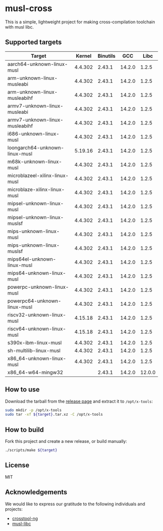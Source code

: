 # musl-cross

This is a simple, lightweight project for making cross-compilation toolchain with musl libc.

## Supported targets

| Target                         | Kernel  | Binutils | GCC    | Libc   |
|--------------------------------|---------|----------|--------|--------|
| aarch64-unknown-linux-musl     | 4.4.302 | 2.43.1   | 14.2.0 | 1.2.5  |
| arm-unknown-linux-musleabi     | 4.4.302 | 2.43.1   | 14.2.0 | 1.2.5  |
| arm-unknown-linux-musleabihf   | 4.4.302 | 2.43.1   | 14.2.0 | 1.2.5  |
| armv7-unknown-linux-musleabi   | 4.4.302 | 2.43.1   | 14.2.0 | 1.2.5  |
| armv7-unknown-linux-musleabihf | 4.4.302 | 2.43.1   | 14.2.0 | 1.2.5  |
| i686-unknown-linux-musl        | 4.4.302 | 2.43.1   | 14.2.0 | 1.2.5  |
| loongarch64-unknown-linux-musl | 5.19.16 | 2.43.1   | 14.2.0 | 1.2.5  |
| m68k-unknown-linux-musl        | 4.4.302 | 2.43.1   | 14.2.0 | 1.2.5  |
| microblazeel-xilinx-linux-musl | 4.4.302 | 2.43.1   | 14.2.0 | 1.2.5  |
| microblaze-xilinx-linux-musl   | 4.4.302 | 2.43.1   | 14.2.0 | 1.2.5  |
| mipsel-unknown-linux-musl      | 4.4.302 | 2.43.1   | 14.2.0 | 1.2.5  |
| mipsel-unknown-linux-muslsf    | 4.4.302 | 2.43.1   | 14.2.0 | 1.2.5  |
| mips-unknown-linux-musl        | 4.4.302 | 2.43.1   | 14.2.0 | 1.2.5  |
| mips-unknown-linux-muslsf      | 4.4.302 | 2.43.1   | 14.2.0 | 1.2.5  |
| mips64el-unknown-linux-musl    | 4.4.302 | 2.43.1   | 14.2.0 | 1.2.5  |
| mips64-unknown-linux-musl      | 4.4.302 | 2.43.1   | 14.2.0 | 1.2.5  |
| powerpc-unknown-linux-musl     | 4.4.302 | 2.43.1   | 14.2.0 | 1.2.5  |
| powerpc64-unknown-linux-musl   | 4.4.302 | 2.43.1   | 14.2.0 | 1.2.5  |
| riscv32-unknown-linux-musl     | 4.15.18 | 2.43.1   | 14.2.0 | 1.2.5  |
| riscv64-unknown-linux-musl     | 4.15.18 | 2.43.1   | 14.2.0 | 1.2.5  |
| s390x-ibm-linux-musl           | 4.4.302 | 2.43.1   | 14.2.0 | 1.2.5  |
| sh-multilib-linux-musl         | 4.4.302 | 2.43.1   | 14.2.0 | 1.2.5  |
| x86_64-unknown-linux-musl      | 4.4.302 | 2.43.1   | 14.2.0 | 1.2.5  |
| x86_64-w64-mingw32             |         | 2.43.1   | 14.2.0 | 12.0.0 |

## How to use

Download the tarball from the [release page](https://github.com/musl-cross/musl-cross/releases) and extract it to `/opt/x-tools`:

```sh
sudo mkdir -p /opt/x-tools
sudo tar -xf ${target}.tar.xz -C /opt/x-tools
```

## How to build

Fork this project and create a new release, or build manually:

```sh
./scripts/make ${target}
```

## License

MIT

## Acknowledgements

We would like to express our gratitude to the following individuals and projects:

- [crosstool-ng](https://github.com/crosstool-ng/crosstool-ng)
- [musl-libc](https://musl.libc.org)
